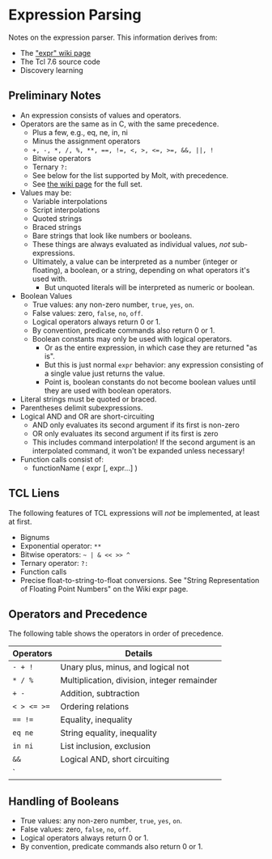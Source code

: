 # Expression Parsing

Notes on the expression parser.  This information derives from:

*   The ["expr" wiki page](https://wiki.tcl-lang.org/page/expr)
*   The Tcl 7.6 source code
*   Discovery learning

## Preliminary Notes

*   An expression consists of values and operators.
*   Operators are the same as in C, with the same precedence.
    *   Plus a few, e.g., eq, ne, in, ni
    *   Minus the assignment operators
    *   `+, -, *, /, %, **, ==, !=, <, >, <=, >=, &&, ||, !`
    *   Bitwise operators
    *   Ternary `?:`
    *   See below for the list supported by Molt, with precedence.
    *   See [the wiki page](https://wiki.tcl-lang.org/page/expr) for the
        full set.
*   Values may be:
    *   Variable interpolations
    *   Script interpolations
    *   Quoted strings
    *   Braced strings
    *   Bare strings that look like numbers or booleans.
    *   These things are always evaluated as individual values, *not*
        sub-expressions.
    *   Ultimately, a value can be interpreted as a number (integer or
        floating), a boolean, or a string, depending on what operators it's
        used with.
        *   But unquoted literals will be interpreted as numeric or boolean.
*   Boolean Values
    * True values: any non-zero number, `true`, `yes`, `on`.
    * False values: zero, `false`, `no`, `off`.
    * Logical operators always return 0 or 1.
    * By convention, predicate commands also return 0 or 1.
    * Boolean constants may only be used with logical operators.
        *   Or as the entire expression, in which case they are returned
            "as is".
        *   But this is just normal `expr` behavior: any expression consisting
            of a single value just returns the value.
        *   Point is, boolean constants do not become boolean values until
            they are used with boolean operators.
*   Literal strings must be quoted or braced.
*   Parentheses delimit subexpressions.
*   Logical AND and OR are short-circuiting
    *   AND only evaluates its second argument if its first is non-zero
    *   OR only evaluates its second argument if its first is zero
    *   This includes command interpolation!  If the second argument is
        an interpolated command, it won't be expanded unless necessary!
*   Function calls consist of:
    *   functionName ( expr [, expr...] )

## TCL Liens

The following features of TCL expressions will *not* be implemented, at least
at first.

*   Bignums
*   Exponential operator: `**`
*   Bitwise operators: `~ | & << >> ^`
*   Ternary operator: `?:`
*   Function calls
*   Precise float-to-string-to-float conversions.  See "String Representation
    of Floating Point Numbers" on the Wiki expr page.

## Operators and Precedence

The following table shows the operators in order of precedence.

| Operators   | Details                                     |
| ----------- | ------------------------------------------- |
| `- + !`     | Unary plus, minus, and logical not          |
| `* / %`     | Multiplication, division, integer remainder |
| `+ -`       | Addition, subtraction                       |
| `< > <= >=` | Ordering relations                          |
| `== !=`     | Equality, inequality                        |
| `eq ne`     | String equality, inequality                 |
| `in ni`     | List inclusion, exclusion                   |
| `&&`        | Logical AND, short circuiting               |
| `||`        | Logical OR, short circuiting                |

## Handling of Booleans

* True values: any non-zero number, `true`, `yes`, `on`.
* False values: zero, `false`, `no`, `off`.
* Logical operators always return 0 or 1.
* By convention, predicate commands also return 0 or 1.
